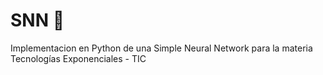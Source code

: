# SNN 🧠
Implementacion en Python de una Simple Neural Network para la materia Tecnologías Exponenciales - TIC
